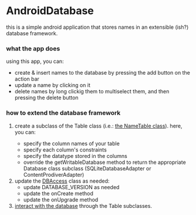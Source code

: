 <h1>AndroidDatabase</h1>

<p>this is a simple android application that stores names in an extensible (ish?) database framework.</p>

<h3>what the app does</h3>

<p>using this app, you can:</p>

<ul>
    <li>create & insert names to the database by pressing the add button on the action bar</li>
    <li>update a name by clicking on it</li>
    <li>delete names by long clickig them to multiselect them, and then pressing the delete button</li>
</ul>

<h3>how to extend the database framework</h3>

<ol>
    <li>create a subclass of the Table class (i.e.: <a href="https://github.com/A00841554/AndroidDatabase/blob/master/src/main/java/com/example/database/database/NamesTable.java">the NameTable class<a>). here, you can:
        <ul>
            <li>specify the column names of your table</li>
            <li>specify each column's constraints</li>
            <li>specify the datatype stored in the columns</li>
            <li>override the getWritableDatabase method to return the appropriate Database class subclass (SQLiteDatabaseAdapter or ContentProdiverAdapter)</li>
        </ul>
    </li>
    <li>update the <a href="https://github.com/A00841554/AndroidDatabase/blob/master/src/main/java/com/example/database/database/DBAccess.java">DBAccess</a> class as needed:
        <ul>
            <li>update DATABASE_VERSION as needed</li>
            <li>update the onCreate method</li>
            <li>update the onUpgrade method</li>
        </ul>
    </li>
    <li><a href="https://github.com/A00841554/AndroidDatabase/blob/master/src/main/java/com/example/database/application/MainActivity.java#L116-L136">interact with the database</a> through the Table subclasses.</li>
</ol>
